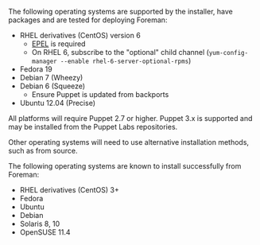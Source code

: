 The following operating systems are supported by the installer, have packages and are tested for deploying Foreman:

* RHEL derivatives (CentOS) version 6
  * [EPEL](http://fedoraproject.org/wiki/EPEL) is required
  * On RHEL 6, subscribe to the "optional" child channel (`yum-config-manager --enable rhel-6-server-optional-rpms`)
* Fedora 19
* Debian 7 (Wheezy)
* Debian 6 (Squeeze)
  * Ensure Puppet is updated from backports
* Ubuntu 12.04 (Precise)

All platforms will require Puppet 2.7 or higher.  Puppet 3.x is supported and may be installed from the Puppet Labs repositories.

Other operating systems will need to use alternative installation methods, such as from source.

The following operating systems are known to install successfully from Foreman:

* RHEL derivatives (CentOS) 3+
* Fedora
* Ubuntu
* Debian
* Solaris 8, 10
* OpenSUSE 11.4
